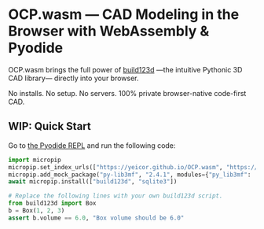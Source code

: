 # OCP.wasm — CAD Modeling in the Browser with WebAssembly & Pyodide

OCP.wasm brings the full power of [build123d](https://build123d.readthedocs.io/) —the intuitive Pythonic 3D CAD library—
directly into your browser.

No installs. No setup. No servers. 100% private browser-native code-first CAD.


## WIP: Quick Start

Go to [the Pyodide REPL](https://pyodide.org/en/latest/console.html) and run the following code:

```py
import micropip
micropip.set_index_urls(["https://yeicor.github.io/OCP.wasm", "https://pypi.org/simple"])
micropip.add_mock_package("py-lib3mf", "2.4.1", modules={"py_lib3mf": '''import micropip; import asyncio; asyncio.run(micropip.install("lib3mf")); from lib3mf import *'''}) # Only required for build123d<0.10.0
await micropip.install(["build123d", "sqlite3"])

# Replace the following lines with your own build123d script.
from build123d import Box
b = Box(1, 2, 3)
assert b.volume == 6.0, "Box volume should be 6.0"
```
